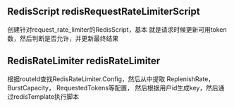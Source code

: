 
## RedisScript redisRequestRateLimiterScript

创建针对request_rate_limiter的RedisScript，基本
就是请求时候更新可用token数，然后判断是否允许，并更新最终结果

## RedisRateLimiter redisRateLimiter

根据routeId查找RedisRateLimiter.Config，然后从中提取
ReplenishRate， BurstCapacity， RequestedTokens等配置，
然后根据用户id生成key，然后通过redisTemplate执行脚本
